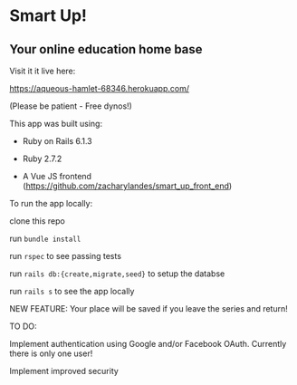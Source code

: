

# Smart Up!
## Your online education home base

Visit it it live here:

 https://aqueous-hamlet-68346.herokuapp.com/

 (Please be patient - Free dynos!)

This app was built using: 
 
 - Ruby on Rails 6.1.3

 - Ruby 2.7.2

 - A Vue JS frontend (https://github.com/zacharylandes/smart_up_front_end)

To run the app locally: 

clone this repo 

run `bundle install`

run `rspec` to see passing tests

run `rails db:{create,migrate,seed}` to setup the databse 

run `rails s` to see the app locally


NEW FEATURE: Your place will be saved if you leave the series and return!


TO DO:

Implement authentication using Google and/or Facebook OAuth. Currently there is only one user!

Implement improved security

